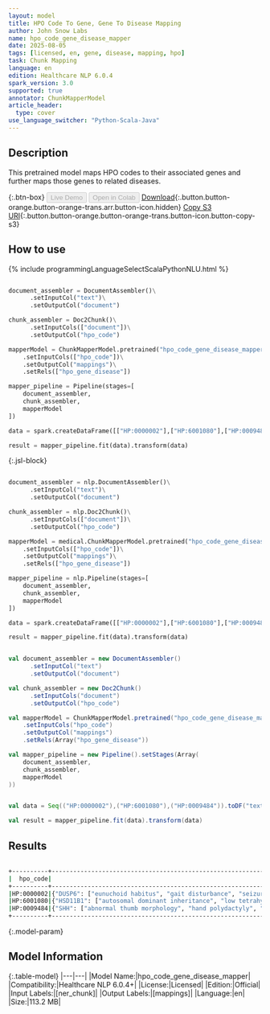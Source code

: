 ```yaml
---
layout: model
title: HPO Code To Gene, Gene To Disease Mapping
author: John Snow Labs
name: hpo_code_gene_disease_mapper
date: 2025-08-05
tags: [licensed, en, gene, disease, mapping, hpo]
task: Chunk Mapping
language: en
edition: Healthcare NLP 6.0.4
spark_version: 3.0
supported: true
annotator: ChunkMapperModel
article_header:
  type: cover
use_language_switcher: "Python-Scala-Java"
---
```


## Description

This pretrained model maps HPO codes to their associated genes and further maps those genes to related diseases.

{:.btn-box}
<button class="button button-orange" disabled>Live Demo</button>
<button class="button button-orange" disabled>Open in Colab</button>
[Download](https://s3.amazonaws.com/auxdata.johnsnowlabs.com/clinical/models/hpo_code_gene_disease_mapper_en_6.0.4_3.0_1754424435921.zip){:.button.button-orange.button-orange-trans.arr.button-icon.hidden}
[Copy S3 URI](s3://auxdata.johnsnowlabs.com/clinical/models/hpo_code_gene_disease_mapper_en_6.0.4_3.0_1754424435921.zip){:.button.button-orange.button-orange-trans.button-icon.button-copy-s3}

## How to use



<div class="tabs-box" markdown="1">
{% include programmingLanguageSelectScalaPythonNLU.html %}
  
```python

document_assembler = DocumentAssembler()\
      .setInputCol("text")\
      .setOutputCol("document")

chunk_assembler = Doc2Chunk()\
      .setInputCols(["document"])\
      .setOutputCol("hpo_code")

mapperModel = ChunkMapperModel.pretrained("hpo_code_gene_disease_mapper", "en", "clinical/models")\
    .setInputCols(["hpo_code"])\
    .setOutputCol("mappings")\
    .setRels(["hpo_gene_disease"])

mapper_pipeline = Pipeline(stages=[
    document_assembler,
    chunk_assembler,
    mapperModel
])

data = spark.createDataFrame([["HP:0000002"],["HP:6001080"],["HP:0009484"]]).toDF("text")

result = mapper_pipeline.fit(data).transform(data)

```

{:.jsl-block}
```python

document_assembler = nlp.DocumentAssembler()\
      .setInputCol("text")\
      .setOutputCol("document")

chunk_assembler = nlp.Doc2Chunk()\
      .setInputCols(["document"])\
      .setOutputCol("hpo_code")

mapperModel = medical.ChunkMapperModel.pretrained("hpo_code_gene_disease_mapper", "en", "clinical/models")\
    .setInputCols(["hpo_code"])\
    .setOutputCol("mappings")\
    .setRels(["hpo_gene_disease"])

mapper_pipeline = nlp.Pipeline(stages=[
    document_assembler,
    chunk_assembler,
    mapperModel
])

data = spark.createDataFrame([["HP:0000002"],["HP:6001080"],["HP:0009484"]]).toDF("text")

result = mapper_pipeline.fit(data).transform(data)

```
```scala

val document_assembler = new DocumentAssembler()
      .setInputCol("text")
      .setOutputCol("document")

val chunk_assembler = new Doc2Chunk()
      .setInputCols("document")
      .setOutputCol("hpo_code")

val mapperModel = ChunkMapperModel.pretrained("hpo_code_gene_disease_mapper", "en", "clinical/models")
    .setInputCols("hpo_code")
    .setOutputCol("mappings")
    .setRels(Array("hpo_gene_disease"))

val mapper_pipeline = new Pipeline().setStages(Array(
    document_assembler,
    chunk_assembler,
    mapperModel
))


val data = Seq(("HP:0000002"),("HP:6001080"),("HP:0009484")).toDF("text")

val result = mapper_pipeline.fit(data).transform(data)

```
</div>

## Results

```bash

+----------+------------------------------------------------------------------------------------------------------------------------+------------------------------------------------------------------------------------------------------------------------+
|  hpo_code|                                                                                                            gene_disease|                                                                                                       all_k_resolutions|
+----------+------------------------------------------------------------------------------------------------------------------------+------------------------------------------------------------------------------------------------------------------------+
|HP:0000002|{"DUSP6": ["eunuchoid habitus", "gait disturbance", "seizure", "hypotonia", "ataxia", "dysarthria", "decreased testic...|{"DUSP6": ["eunuchoid habitus", "gait disturbance", "seizure", "hypotonia", "ataxia", "dysarthria", "decreased testic...|
|HP:6001080|{"HSD11B1": ["autosomal dominant inheritance", "low tetrahydrocortisol (thf) plus 5-alpha-thf/tetrahydrocortisone (th...|{"HSD11B1": ["autosomal dominant inheritance", "low tetrahydrocortisol (thf) plus 5-alpha-thf/tetrahydrocortisone (th...|
|HP:0009484|{"SHH": ["abnormal thumb morphology", "hand polydactyly", "poor speech", "expressive language delay", "limb dystonia"...|{"SHH": ["abnormal thumb morphology", "hand polydactyly", "poor speech", "expressive language delay", "limb dystonia"...|
+----------+------------------------------------------------------------------------------------------------------------------------+------------------------------------------------------------------------------------------------------------------------+

```

{:.model-param}
## Model Information

{:.table-model}
|---|---|
|Model Name:|hpo_code_gene_disease_mapper|
|Compatibility:|Healthcare NLP 6.0.4+|
|License:|Licensed|
|Edition:|Official|
|Input Labels:|[ner_chunk]|
|Output Labels:|[mappings]|
|Language:|en|
|Size:|113.2 MB|
